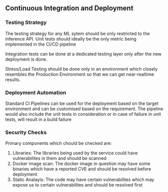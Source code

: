 ## Continuous Integration and Deployment

### Testing Strategy

The testing strategy for any ML sytem should be only restricted to the inference API.
Unit tests should ideally be the only metric being implemented in the CI/CD pipeline

Integration tests can be done at a dedicated testing layer only after the new deployment is done.

Stress/Load Testing should be done only in an environment which closely resembles the Production Environment so that we can get near-realtime results.

### Deployment Automation

Standard CI Pipelines can be used for the deployment based on the target environment and can be customised based on the requirement. The pipeline would also include the unit tests in consideration or in case of failure in unit tests, will result in a build failure

### Security Checks

Primary components which chould be checked are:

1. Libraries: The libraries being used by the service could have vulnerabilites in them and should be scanned
2. Docker image scan: The docker image in question may have some binaries which have a reported CVE and should be resolved before deployment
3. Static Analayis: The code may have certain vulnerabilites which may expose us to certain vulnerabilites and should be resolved first